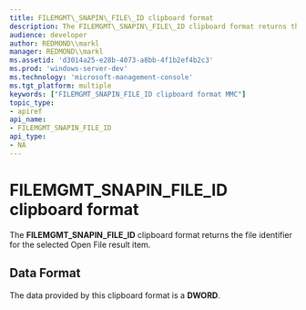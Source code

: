 ```yaml
---
title: FILEMGMT\_SNAPIN\_FILE\_ID clipboard format
description: The FILEMGMT\_SNAPIN\_FILE\_ID clipboard format returns the file identifier for the selected Open File result item.
audience: developer
author: REDMOND\\markl
manager: REDMOND\\markl
ms.assetid: 'd3014a25-e28b-4073-a8bb-4f1b2ef4b2c3'
ms.prod: 'windows-server-dev'
ms.technology: 'microsoft-management-console'
ms.tgt_platform: multiple
keywords: ["FILEMGMT_SNAPIN_FILE_ID clipboard format MMC"]
topic_type:
- apiref
api_name:
- FILEMGMT_SNAPIN_FILE_ID
api_type:
- NA
---
```


# FILEMGMT\_SNAPIN\_FILE\_ID clipboard format

The **FILEMGMT\_SNAPIN\_FILE\_ID** clipboard format returns the file identifier for the selected Open File result item.

## Data Format

The data provided by this clipboard format is a **DWORD**.

 

 





